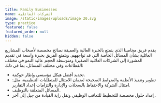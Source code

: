 ```yaml
---
title: Family Businesses
name: الشركات العائلية
image: /static/images/uploads/image 30.svg
type: practice
featured: false
featured_order: null
hidden: false
---
```

يقدم فريق محامينا الذي يتمتع بالخبرة العالية والعميقة نصائح مخصصة لأصحاب المشاريع العائلية بشأن المسائل الخاصة التي قد تواجههم. ويتمتع الفريق بخبرة واسعة في تقديم المشورة إلى الشركات العائلية الصغيرة ومتوسطة الحجم عالية النمو في مختلف القطاعات وفي مختلف المسائل، بما في ذلك:

- تحديد أفضل هيكل مؤسسي وإطار حوكمة.
- تطوير وتنفيذ الأنظمة والضوابط الصحيحة لضمان الامتثال للمتطلبات التنظيمية، مثل: امتثال الشركة والاحتفاظ بالسجلات والإدارة والتزامات إعداد التقارير.
- المسائل المتعلقة بالتوظيف.
- إعداد حلول مخصصة للتخطيط للتعاقب الوظيفي ونقل راية القيادة من جيل إلى آخر.

